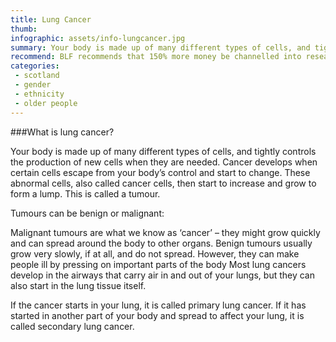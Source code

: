 ```yaml
---
title: Lung Cancer
thumb: 
infographic: assets/info-lungcancer.jpg
summary: Your body is made up of many different types of cells, and tightly controls the production of new cells when they are needed.
recommend: BLF recommends that 150% more money be channelled into research on this important health issue
categories:
 - scotland  
 - gender 
 - ethnicity
 - older people
---
```


###What is lung cancer?

Your body is made up of many different types of cells, and tightly controls the production of new cells when they are needed.
Cancer develops when certain cells escape from your body’s control and start to change. These abnormal cells, also called cancer cells, then start to increase and grow to form a lump. This is called a tumour.

Tumours can be benign or malignant:

Malignant tumours are what we know as ‘cancer’ – they might grow quickly and can spread around the body to other organs.
Benign tumours usually grow very slowly, if at all, and do not spread. However, they can make people ill by pressing on important parts of the body
Most lung cancers develop in the airways that carry air in and out of your lungs, but they can also start in the lung tissue itself.

If the cancer starts in your lung, it is called primary lung cancer. If it has started in another part of your body and spread to affect your lung, it is called secondary lung cancer.


